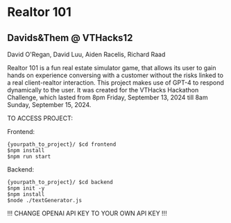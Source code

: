 # Realtor 101
## Davids&Them @ VTHacks12
David O'Regan, David Luu, Aiden Racelis, Richard Raad

Realtor 101 is a fun real estate simulator game, that allows its user to gain hands on experience conversing with a customer without the risks linked to a real client-realtor interaction.
This project makes use of GPT-4 to respond dynamically to the user. It was created for the VTHacks Hackathon Challenge, which lasted from 8pm Friday, September 13, 2024 till 8am Sunday, September 15, 2024.

TO ACCESS PROJECT:

Frontend:
```
{yourpath_to_project}/ $cd frontend
$npm install
$npm run start
```
Backend:
```
{yourpath_to_project}/ $cd backend
$npm init -y
$npm install
$node ./textGenerator.js
```
!!! CHANGE OPENAI API KEY TO YOUR OWN API KEY !!!
